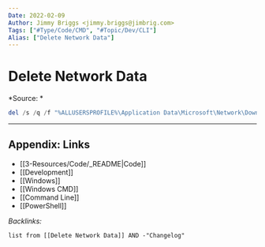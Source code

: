 ```yaml
---
Date: 2022-02-09
Author: Jimmy Briggs <jimmy.briggs@jimbrig.com>
Tags: ["#Type/Code/CMD", "#Topic/Dev/CLI"]
Alias: ["Delete Network Data"]
---
```


# Delete Network Data

*Source: *

```powershell
del /s /q /f "%ALLUSERSPROFILE%\Application Data\Microsoft\Network\Downloader\qmgr*.dat"
```

***

## Appendix: Links

- [[3-Resources/Code/_README|Code]]
- [[Development]]
- [[Windows]]
- [[Windows CMD]]
- [[Command Line]]
- [[PowerShell]]

*Backlinks:*

```dataview
list from [[Delete Network Data]] AND -"Changelog"
```